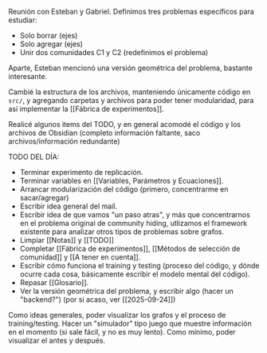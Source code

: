 Reunión con Esteban y Gabriel.
Definimos tres problemas específicos para estudiar:
- Solo borrar (ejes)
- Solo agregar (ejes)
- Unir dos comunidades C1 y C2 (redefinimos el problema)

Aparte, Esteban mencionó una versión geométrica del problema, bastante interesante.

Cambié la estructura de los archivos, manteniendo únicamente código en `src/`, y agregando carpetas y archivos para poder tener modularidad, para así implementar la [[Fábrica de experimentos]].

Realicé algunos items del TODO, y en general acomodé el código y los archivos de Obsidian (completo información faltante, saco archivos/información redundante)

TODO DEL DÍA:
- Terminar experimento de replicación.
- Terminar variables en [[Variables, Parámetros y Ecuaciones]].
- Arrancar modularización del código (primero, concentrarme en sacar/agregar)
- Escribir idea general del mail.
- Escribir idea de que vamos "un paso atras", y más que concentrarnos en el problema original de community hiding, utlizamos el framework existente para analizar otros tipos de problemas sobre grafos.
- Limpiar [[Notas]] y [[TODO]]
- Completar [[Fábrica de experimentos]], [[Métodos de selección de comunidad]] y [[A tener en cuenta]].
- Escribir cómo funciona el training y testing (proceso del código, y dónde ocurre cada cosa, básicamente escribir el modelo mental del código).
- Repasar [[Glosario]].
- Ver la versión geométrica del problema, y escribir algo (hacer un "backend?")
(por si acaso, ver [[2025-09-24]])

Como ideas generales, poder visualizar los grafos y el proceso de training/testing. Hacer un "simulador" tipo juego que muestre información en el momento (si sale fácil, y no es muy lento). Como mínimo, poder visualizar el antes y después.